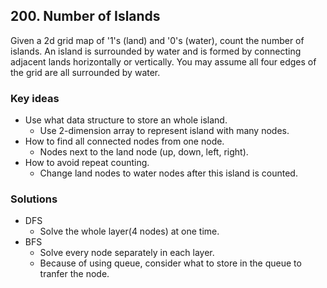 ## 200. Number of Islands
Given a 2d grid map of '1's (land) and '0's (water), count the number of islands. An island is surrounded by water and is formed by connecting adjacent lands horizontally or vertically. You may assume all four edges of the grid are all surrounded by water.

### Key ideas
- Use what data structure to store an whole island.
   - Use 2-dimension array to represent island with many nodes.
- How to find all connected nodes from one node.
   - Nodes next to the land node (up, down, left, right).
- How to avoid repeat counting.
   - Change land nodes to water nodes after this island is counted.

### Solutions
- DFS
   - Solve the whole layer(4 nodes) at one time.
- BFS
   - Solve every node separately in each layer.
   - Because of using queue, consider what to store in the queue to tranfer the node.